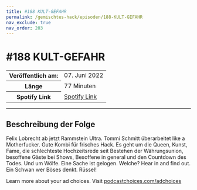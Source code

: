 ```yaml
---
title: #188 KULT-GEFAHR
permalink: /gemischtes-hack/episoden/188-KULT-GEFAHR
nav_exclude: true
nav_order: 203
---
```


# #188 KULT-GEFAHR
<table class="resp-table dcf-table dcf-table-responsive dcf-table-bordered dcf-table-striped dcf-w-100%">
                    <tbody>
                        <tr>
                            <th scope="row">Veröffentlich am:</th>
                            <td data-label="Veröffentlich am:">07. Juni 2022</td>
                        </tr>
                        <tr>
                            <th scope="row">Länge </th>
                            <td data-label="Länge ">77 Minuten</td>
                        </tr><tr>
                                <th scope="row">Spotify Link</th>
                                <td data-label="Spotify Link"><a href="https://open.spotify.com/episode/6SpmbNZzMyaIU9L0Jr3YbU">Spotify Link</a></td>
                            </tr></tbody>
                </table>

***

## Beschreibung der Folge

<div>
<p>Felix Lobrecht ab jetzt Rammstein Ultra. Tommi Schmitt überarbeitet like a Motherfucker. Gute Kombi für frisches Hack. Es geht um die Queen, Kunst, Fame, die schlechteste Hochzeitsrede seit Bestehen der Währungsunion, besoffene Gäste bei Shows, Besoffene in general und den Countdown des Todes. Und um Wölfe. Eine Sache ist gelogen. Welche? Hear in and find out. Ein Schwan wer Böses denkt. Rüssel!</p><p> </p><p>Learn more about your ad choices. Visit <a href="https://podcastchoices.com/adchoices" rel="nofollow">podcastchoices.com/adchoices</a></p>  
</div>

